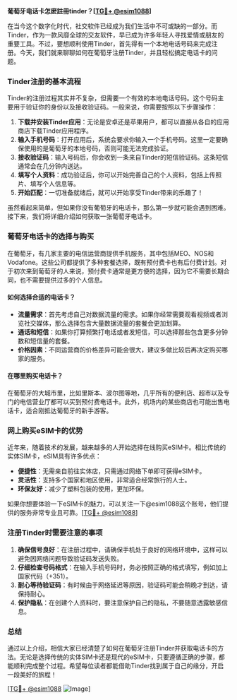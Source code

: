 **葡萄牙电话卡怎麽註冊tinder？[[TG💪+ @esim1088](https://t.me/s/esim1088)]**

在当今这个数字化时代，社交软件已经成为我们生活中不可或缺的一部分。而Tinder，作为一款风靡全球的交友软件，早已成为许多年轻人寻找爱情或朋友的重要工具。不过，要想顺利使用Tinder，首先得有一个本地电话号码来完成注册。今天，我们就来聊聊如何在葡萄牙注册Tinder，并且轻松搞定电话卡的问题。

### Tinder注册的基本流程

Tinder的注册过程其实并不复杂，但需要一个有效的本地电话号码。这个号码主要用于验证你的身份以及接收验证码。一般来说，你需要按照以下步骤操作：

1. **下载并安装Tinder应用**：无论是安卓还是苹果用户，都可以直接从各自的应用商店下载Tinder应用程序。
2. **输入手机号码**：打开应用后，系统会要求你输入一个手机号码。这里一定要确保使用的是葡萄牙的本地号码，否则可能无法完成验证。
3. **接收验证码**：输入号码后，你会收到一条来自Tinder的短信验证码。这条短信通常会在几分钟内送达。
4. **填写个人资料**：成功验证后，你可以开始完善自己的个人资料，包括上传照片、填写个人信息等。
5. **开始匹配**：一切准备就绪后，就可以开始享受Tinder带来的乐趣了！

虽然看起来简单，但如果你没有葡萄牙的电话卡，那么第一步就可能会遇到困难。接下来，我们将详细介绍如何获取一张葡萄牙电话卡。

### 葡萄牙电话卡的选择与购买

在葡萄牙，有几家主要的电信运营商提供手机服务，其中包括MEO、NOS和Vodafone。这些公司都提供了多种套餐选择，既有预付费卡也有后付费计划。对于初次来到葡萄牙的人来说，预付费卡通常是更方便的选择，因为它不需要长期合同，也不需要提供过多的个人信息。

#### 如何选择合适的电话卡？

- **流量需求**：首先考虑自己对数据流量的需求。如果你经常需要观看视频或者浏览社交媒体，那么选择包含大量数据流量的套餐会更加划算。
- **通话和短信**：如果你打算频繁打电话或者发短信，可以选择那些包含更多分钟数和短信量的套餐。
- **价格因素**：不同运营商的价格差异可能会很大，建议多做比较后再决定购买哪家的服务。

#### 在哪里购买电话卡？

在葡萄牙的大城市里，比如里斯本、波尔图等地，几乎所有的便利店、超市以及专门的电信营业厅都可以买到预付费电话卡。此外，机场内的某些商店也可能出售电话卡，适合刚抵达葡萄牙的新手游客。

### 网上购买eSIM卡的优势

近年来，随着技术的发展，越来越多的人开始选择在线购买eSIM卡。相比传统的实体SIM卡，eSIM具有许多优点：

- **便捷性**：无需亲自前往实体店，只需通过网络下单即可获得eSIM卡。
- **灵活性**：支持多个国家和地区使用，非常适合经常旅行的人士。
- **环保友好**：减少了塑料包装的使用，更加环保。

如果你想要体验一下eSIM卡的魅力，可以关注一下@esim1088这个账号，他们提供的服务非常专业且可靠。[[TG💪+ @esim1088](https://t.me/s/esim1088)]

### 注册Tinder时需要注意的事项

1. **确保信号良好**：在注册过程中，请确保手机处于良好的网络环境中，这样可以避免因网络问题导致验证码发送失败。
2. **仔细检查号码格式**：在输入手机号码时，务必按照正确的格式填写，例如加上国家代码（+351）。
3. **耐心等待验证码**：有时候由于网络延迟等原因，验证码可能会稍晚才到达，请保持耐心。
4. **保护隐私**：在创建个人资料时，要注意保护自己的隐私，不要随意透露敏感信息。

### 总结

通过以上介绍，相信大家已经清楚了如何在葡萄牙注册Tinder并获取电话卡的方法。无论是选择传统的实体SIM卡还是现代的eSIM卡，只要遵循正确的步骤，都能顺利完成整个过程。希望每位读者都能借助Tinder找到属于自己的缘分，开启一段美好的旅程！

[[TG💪+ @esim1088](https://t.me/s/esim1088) ![Image](https://i.postimg.cc/4NQfJmqS/Snipaste-2025-05-13-00-14-12.png)]